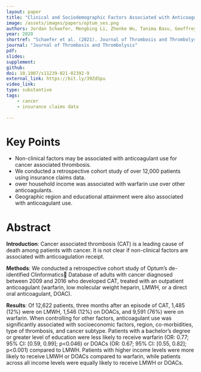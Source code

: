 ```yaml
---
layout: paper
title: "Clinical and Sociodemographic Factors Associated with Anticoagulant Use for Cancer Associated Thrombosis."
image: /assets/images/papers/optum_ses.png
authors: Jordan Schaefer, Mengbing Li, Zhenke Wu, Tanima Basu, Geoffrey Barnes, Marc Carrier, Jennifer Griggs, Suman Sood
year: 2020
shortref: "Schaefer et al. (2021). Journal of Thrombosis and Thrombolysis. "
journal: "Journal of Thrombosis and Thrombolysis"
pdf: 
slides: 
supplement: 
github: 
doi: 10.1007/s11239-021-02392-9
external_link: https://bit.ly/39ZdSpu
video_link: 
type: substantive
tags:
    - cancer
    - insurance claims data
 
---
```



# Key Points

- Non-clinical factors may be associated with anticoagulant use for cancer associated thrombosis.
- We conducted a retrospective cohort study of over 12,000 patients using insurance claims data.
- ower household income was associated with warfarin use over other anticoagulants.
- Geographic region and educational attainment were also associated with anticoagulant use.

# Abstract

__Introduction__: Cancer associated thrombosis (CAT) is a leading cause of death among patients with cancer. It is not clear if non-clinical factors are associated with anticoagulation receipt. 

__Methods__: We conducted a retrospective cohort study of Optum’s de-identified Clinformatics Database of adults with cancer diagnosed between 2009 and 2016 who developed CAT, treated with an outpatient anticoagulant (warfarin, low molecular weight heparin, LMWH, or a direct oral anticoagulant, DOAC). 

__Results__: Of 12,622 patients, three months after an episode of CAT, 1,485 (12%) were on LMWH, 1,546 (12%) on DOACs, and 9,591 (76%) were on warfarin. When controlling for other factors, anticoagulant use was significantly associated with socioeconomic factors, region, co-morbidities, type of thrombosis, and cancer subtype.
Patients with a bachelor’s degree or greater level of education were less likely to receive warfarin (OR: 0.77; 95% CI: [0.59, 0.99]; p<0.046) or DOACs (OR: 0.67; 95% CI: [0.55, 0.82]; p<0.001) compared to LMWH. Patients with higher income levels were more likely to receive LMWH or DOACs compared to warfarin, while patients across all income levels were equally likely to receive LMWH or DOACs. 

